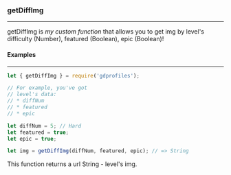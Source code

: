 ### getDiffImg
--------------------

getDiffImg is *my custom function* that allows you to get img by level's difficulty (Number), featured (Boolean), epic (Boolean)!

#### Examples
-------------

```js
let { getDiffImg } = require('gdprofiles');

// For example, you've got
// level's data:
// * diffNum
// * featured
// * epic

let diffNum = 5; // Hard
let featured = true;
let epic = true;

let img = getDiffImg(diffNum, featured, epic); // => String
```

This function returns a url String - level's img.

